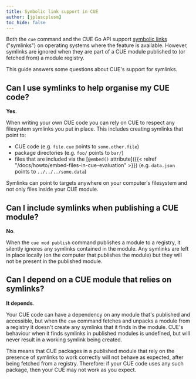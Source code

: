 ```yaml
---
title: Symbolic link support in CUE
author: [jpluscplusm]
toc_hide: false
---
```


Both the `cue` command and the CUE Go API support
[symbolic links](https://en.wikipedia.org/wiki/Symbolic_link)
("symlinks") on operating systems where the feature is available.
However, symlinks are ignored when they are part of a CUE module published to
(or fetched from) a module registry.

This guide answers some questions about CUE's support for symlinks.

## Can I use symlinks to help organise my CUE code?

**Yes**.

When writing your own CUE code you can rely on CUE to respect any filesystem
symlinks you put in place.
This includes creating symlinks that point to:

- CUE code (e.g. `file.cue` points to `some.other.file`)
- package directories (e.g. `foo/` points to `bar/`)
- files that are included via the
  [`@embed()` attribute]({{< relref "/docs/howto/embed-files-in-cue-evaluation" >}})
  (e.g. `data.json` points to `../../../some.data`)

Symlinks can point to targets anywhere on your computer's filesystem and not
only files inside your CUE module.

## Can I include symlinks when publishing a CUE module?

**No**.

When the `cue mod publish` command publishes a module to a registry,
it silently ignores any symlinks contained in the module.
Any symlinks are left in place locally (on the computer that publishes the
module) but they will not be present in the published module.

## Can I depend on a CUE module that relies on symlinks?

**It depends**.

Your CUE code can have a dependency on any module that's published and
accessible, but when the `cue` command fetches and unpacks a module from a
registry it doesn't create any symlinks that it finds in the module.
CUE's behaviour when it finds symlinks in published modules is undefined,
but will never result in a working symlink being created.

This means that CUE packages in a published module that rely on the presence of
symlinks to work correctly will not behave as expected, after being fetched
from a registry.
Therefore: if your CUE code uses any such package, then your CUE may not work
as you expect.
